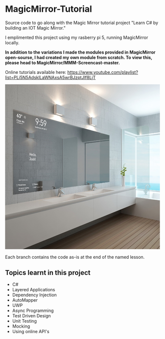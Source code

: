# MagicMirror-Tutorial
Source code to go along with the Magic Mirror tutorial project "Learn C# by building an IOT Magic Mirror." 

I emplimented this project using my rasberry pi 5, running MagicMirror locally. 

**In addition to the variations I made the modules provided in MagicMirror open-sourse, I had created my own module from scratch.
To view this, please head to MagicMirror/MMM-Screencast-master.**

Online tutorials available here: https://www.youtube.com/playlist?list=PLi5N5AdsklLaWNAxsA5wrBJzptJlf8LjT

![alt text](https://github.com/MichWouters/MagicMirror-Tutorial/blob/master/magicmirror_mockup.jpg)

Each branch contains the code as-is at the end of the named lesson. 

Topics learnt in this project
---------------------------------------------------------
- C#
- Layered Applications
- Dependency Injection
- AutoMapper
- UWP
- Async Programming
- Test Driven Design
- Unit Testing
- Mocking
- Using online API's
